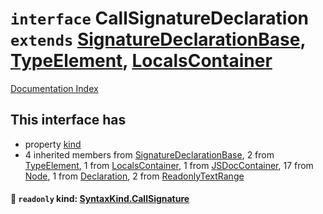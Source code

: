 # `interface` CallSignatureDeclaration `extends` [SignatureDeclarationBase](../interface.SignatureDeclarationBase/README.md), [TypeElement](../interface.TypeElement/README.md), [LocalsContainer](../interface.LocalsContainer/README.md)

[Documentation Index](../README.md)

## This interface has

- property [kind](#-readonly-kind-syntaxkindcallsignature)
- 4 inherited members from [SignatureDeclarationBase](../interface.SignatureDeclarationBase/README.md), 2 from [TypeElement](../interface.TypeElement/README.md), 1 from [LocalsContainer](../interface.LocalsContainer/README.md), 1 from [JSDocContainer](../interface.JSDocContainer/README.md), 17 from [Node](../interface.Node/README.md), 1 from [Declaration](../interface.Declaration/README.md), 2 from [ReadonlyTextRange](../interface.ReadonlyTextRange/README.md)


#### 📄 `readonly` kind: [SyntaxKind.CallSignature](../enum.SyntaxKind/README.md#callsignature--179)



